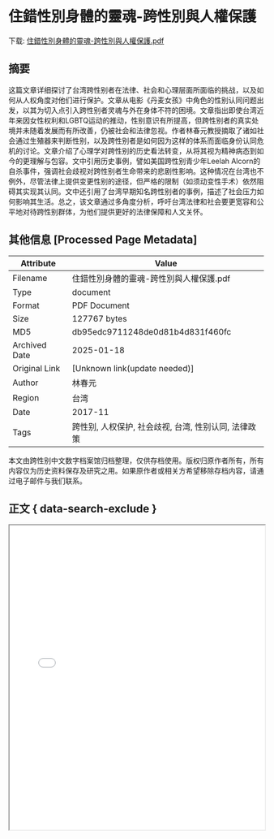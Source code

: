 # 住錯性別身體的靈魂-跨性別與人權保護

<!-- tcd_download_link -->
下载: [住錯性別身體的靈魂-跨性別與人權保護.pdf](住錯性別身體的靈魂-跨性別與人權保護.pdf)
<!-- tcd_download_link_end -->

## 摘要

<!-- tcd_abstract -->
这篇文章详细探讨了台湾跨性别者在法律、社会和心理层面所面临的挑战，以及如何从人权角度对他们进行保护。文章从电影《丹麦女孩》中角色的性别认同问题出发，以其为切入点引入跨性别者灵魂与外在身体不符的困境。文章指出即使台湾近年来因女性权利和LGBTQ运动的推动，性别意识有所提高，但跨性别者的真实处境并未随着发展而有所改善，仍被社会和法律忽视。作者林春元教授摘取了诸如社会通过生殖器来判断性别，以及跨性别者是如何因为这样的体系而面临身份认同危机的讨论。文章介绍了心理学对跨性别的历史看法转变，从将其视为精神病态到如今的更理解与包容。文中引用历史事例，譬如美国跨性别青少年Leelah Alcorn的自杀事件，强调社会歧视对跨性别者生命带来的悲剧性影响。这种情况在台湾也不例外，尽管法律上提供变更性别的途径，但严格的限制（如须动变性手术）依然阻碍其实现其认同。文中还引用了台湾早期知名跨性别者的事例，描述了社会压力如何影响其生活。总之，该文章通过多角度分析，呼吁台湾法律和社会要更宽容和公平地对待跨性别群体，为他们提供更好的法律保障和人文关怀。

<!-- tcd_abstract_end -->

## 其他信息 [Processed Page Metadata]

| Attribute       | Value                                  |
|-----------------|----------------------------------------|
| Filename        | 住錯性別身體的靈魂-跨性別與人權保護.pdf                             |
| Type            | document                                 |
| Format          | PDF Document                               |
| Size            | 127767 bytes                           |
| MD5             | db95edc9711248de0d81b4d831f460fc                                  |
| Archived Date   | 2025-01-18                             |
| Original Link   | [Unknown link(update needed)]                         |
| Author          | 林春元                               |
| Region          | 台湾                               |
| Date            | 2017-11                                 |
| Tags            | 跨性别, 人权保护, 社会歧视, 台湾, 性别认同, 法律政策                                 |

本文由跨性别中文数字档案馆归档整理，仅供存档使用。版权归原作者所有，所有内容仅为历史资料保存及研究之用。如果原作者或相关方希望移除存档内容，请通过电子邮件与我们联系。

## 正文 { data-search-exclude }

<!-- tcd_main_text -->
<iframe src="../住錯性別身體的靈魂-跨性別與人權保護.pdf" width="100%" height="600px">
    <p>无法显示PDF，请下载查看。</p>
</iframe>
<!-- tcd_main_text_end -->

